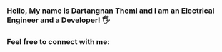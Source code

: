 ### Hello, My name is Dartangnan Theml and I am an Electrical Engineer and a Developer! 🖐

### Feel free to connect with me:

<i class="fab fa-instagram"></i>
